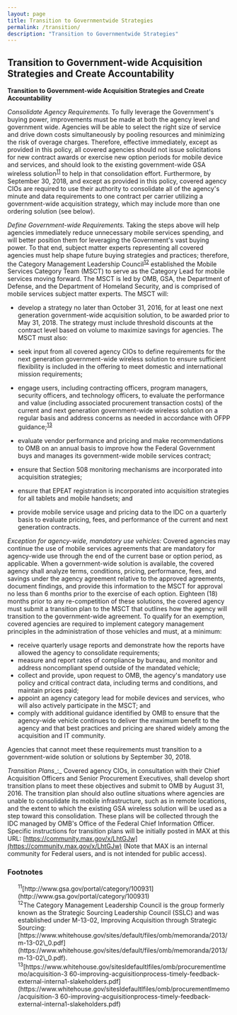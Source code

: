 ```yaml
---
layout: page
title: Transition to Governmentwide Strategies
permalink: /transition/
description: "Transition to Governmentwide Strategies"
---
```


## **Transition to Government-wide Acquisition Strategies and Create Accountability**

**Transition to Government-wide Acquisition Strategies and Create Accountability**

_Consolidate Agency Requirements._  To fully leverage the Government's buying power, improvements must be made at both the agency level and government wide.  Agencies will be able to select the right size of service and drive down costs simultaneously by pooling resources and minimizing the risk of overage charges.  Therefore, effective immediately, except as provided in this policy, all covered agencies should not issue solicitations for new contract awards or exercise new option periods for mobile device and services, and should look to the existing government-wide GSA wireless solution<sup id="fnr11"><a href="#fn11">11</a></sup> to help in that consolidation effort.  Furthermore, by September 30, 2018, and except as provided in this policy, covered agency CIOs are required to use their authority to consolidate all of the agency's minute and data requirements to one contract per carrier utilizing a government-wide acquisition strategy, which may include more than one ordering solution (see below).

_Define Government-wide Requirements._  Taking the steps above will help agencies immediately reduce unnecessary mobile services spending, and will better position them for leveraging the Government's vast buying power.  To that end, subject matter experts representing all covered agencies must help shape future buying strategies and practices; therefore, the Category Management Leadership Council<sup id="fnr12"><a href="#fn12">12</a></sup> established the Mobile Services Category Team (MSCT) to serve as the Category Lead for mobile services moving forward.  The MSCT is led by OMB, GSA, the Department of Defense, and the Department of Homeland Security, and is comprised of mobile services subject matter experts.  The MSCT will:

* develop a strategy no later than October 31, 2016, for at least one next generation government-wide acquisition solution, to be awarded prior to May 31, 2018.  The strategy must include threshold discounts at the contract level based on volume to maximize savings for agencies.  The MSCT must also:

 * seek input from all covered agency CIOs to define requirements for the next generation government-wide wireless solution to ensure sufficient flexibility is included in the offering to meet domestic and international mission requirements;

 * engage users, including contracting officers, program managers, security officers, and technology officers, to evaluate the performance and value (including associated procurement transaction costs) of the current and next generation government-wide wireless solution on a regular basis and address concerns as needed in accordance with OFPP guidance;<sup id="fnr13"><a href="#fn13">13</a></sup>

 * evaluate vendor performance and pricing and make recommendations to OMB on an annual basis to improve how the Federal Government buys and manages its government-wide mobile services contract;
 * ensure that Section 508 monitoring mechanisms are incorporated into acquisition strategies; 
 * ensure that EPEAT registration is incorporated into acquisition strategies for all tablets and mobile handsets; and
 * provide mobile service usage and pricing data to the IDC on a quarterly basis to evaluate pricing, fees, and performance of the current and next generation contracts.

_Exception for agency-wide, mandatory use vehicles:_  Covered agencies may continue the use of mobile services agreements that are mandatory for agency-wide use through the end of the current base or option period, as applicable.  When a government-wide solution is available, the covered agency shall analyze terms, conditions, pricing, performance, fees, and savings under the agency agreement relative to the approved agreements, document findings, and provide this information to the MSCT for approval no less than 6 months prior to the exercise of each option. Eighteen (18) months prior to any re-competition of these solutions, the covered agency must submit a transition plan to the MSCT that outlines how the agency will transition to the government-wide agreement.  To qualify for an exemption, covered agencies are required to implement category management principles in the administration of those vehicles and must, at a minimum:

* receive quarterly usage reports and demonstrate how the reports have allowed the agency to consolidate requirements;
* measure and report rates of compliance by bureau, and monitor and address noncompliant spend outside of the mandated vehicle;
* collect and provide, upon request to OMB, the agency's mandatory use policy and critical contract data, including terms and conditions, and maintain prices paid;
* appoint an agency category lead for mobile devices and services, who will also actively participate in the MSCT; and
* comply with additional guidance identified by OMB to ensure that the agency-wide vehicle continues to deliver the maximum benefit to the agency and that best practices and pricing are shared widely among the acquisition and IT community.

Agencies that cannot meet these requirements must transition to a government-wide solution or solutions by September 30, 2018.

_Transition Plans__:_  Covered agency CIOs, in consultation with their Chief Acquisition Officers and Senior Procurement Executives, shall develop short transition plans to meet these objectives and submit to OMB by August 31, 2016.  The transition plan should also outline situations where agencies are unable to consolidate its mobile infrastructure, such as in remote locations, and the extent to which the existing GSA wireless solution will be used as a step toward this consolidation.  These plans will be collected through the IDC managed by OMB's Office of the Federal Chief Information Officer.  Specific instructions for transition plans will be initially posted in MAX at this URL: [https://community.max.gov/x/LhtGJw](https://community.max.gov/x/LhtGJw) (Note that MAX is an internal community for Federal users, and is not intended for public access).

### Footnotes
<ul style="list-style-type:none">

<li id="fn11"><sup>11</sup>[http://www.gsa.gov/portal/category/100931](http://www.gsa.gov/portal/category/100931)</a></li>
  
<li id="fn12"><sup>12</sup>The Category Management Leadership Council is the group formerly known as the Strategic Sourcing Leadership Council (SSLC) and was established under M-13-02, Improving Acquisition through Strategic Sourcing: [https://www.whitehouse.gov/sites/default/files/omb/memoranda/2013/m-13-02\_0.pdf](https://www.whitehouse.gov/sites/default/files/omb/memoranda/2013/m-13-02\_0.pdf).</a></li>

<li id="fn13"><sup>13</sup>[https://www.whitehouse.gov/sitesldefaultlfiles/omb/procurementlmemo/acquisition-3 60-improving-acguisitionprocess-timely-feedback-external-interna1-slakeholders.pdf](https://www.whitehouse.gov/sitesldefaultlfiles/omb/procurementlmemo/acquisition-3 60-improving-acguisitionprocess-timely-feedback-external-interna1-slakeholders.pdf)</a></li>
